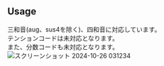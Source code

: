 ## Usage
三和音(aug、sus4を除く)、四和音に対応しています。  
テンションコードは未対応となります。  
また、分数コードも未対応となります。  
![スクリーンショット 2024-10-26 031234](https://github.com/user-attachments/assets/52f50e0f-1f99-4b14-b573-2a264194b0d8)
